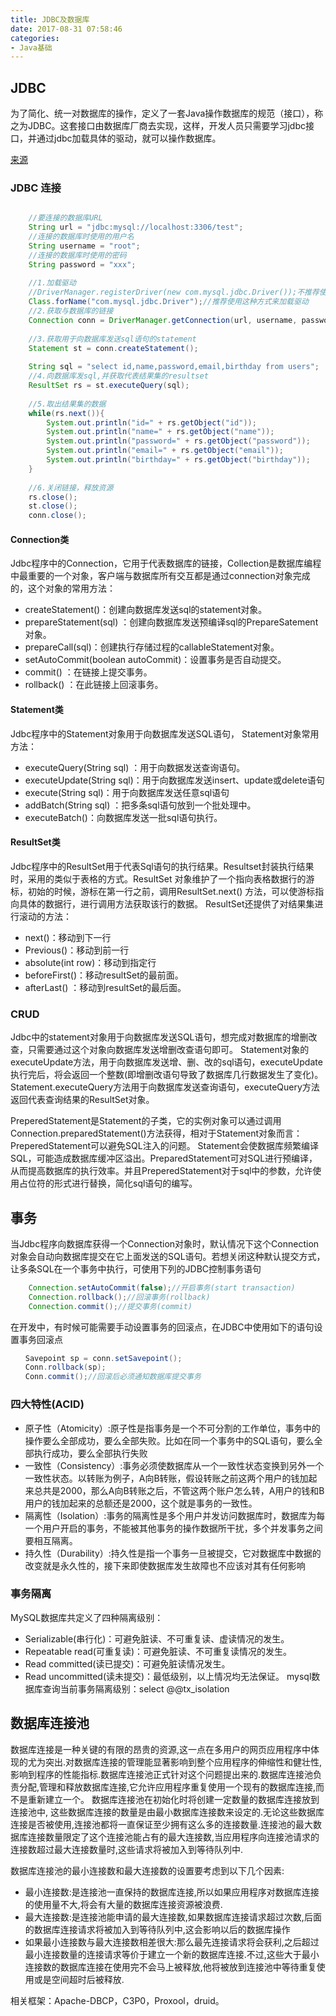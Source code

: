 ```yaml
---
title: JDBC及数据库
date: 2017-08-31 07:58:46
categories: 
- Java基础
---
```



## JDBC
为了简化、统一对数据库的操作，定义了一套Java操作数据库的规范（接口），称之为JDBC。这套接口由数据库厂商去实现，这样，开发人员只需要学习jdbc接口，并通过jdbc加载具体的驱动，就可以操作数据库。

<!--more-->
[来源](http://www.cnblogs.com/xdp-gacl/tag/JavaWeb%E5%AD%A6%E4%B9%A0%E6%80%BB%E7%BB%93/default.html?page=2)
### JDBC 连接

```java

	//要连接的数据库URL
    String url = "jdbc:mysql://localhost:3306/test";
    //连接的数据库时使用的用户名
    String username = "root";
    //连接的数据库时使用的密码
    String password = "xxx";
    
    //1.加载驱动
    //DriverManager.registerDriver(new com.mysql.jdbc.Driver());不推荐使用这种方式来加载驱动
    Class.forName("com.mysql.jdbc.Driver");//推荐使用这种方式来加载驱动
    //2.获取与数据库的链接
    Connection conn = DriverManager.getConnection(url, username, password);
    
    //3.获取用于向数据库发送sql语句的statement
    Statement st = conn.createStatement();
    
    String sql = "select id,name,password,email,birthday from users";
    //4.向数据库发sql,并获取代表结果集的resultset
    ResultSet rs = st.executeQuery(sql);
    
    //5.取出结果集的数据
    while(rs.next()){
        System.out.println("id=" + rs.getObject("id"));
        System.out.println("name=" + rs.getObject("name"));
        System.out.println("password=" + rs.getObject("password"));
        System.out.println("email=" + rs.getObject("email"));
        System.out.println("birthday=" + rs.getObject("birthday"));
    }
    
    //6.关闭链接，释放资源
    rs.close();
    st.close();
    conn.close();

```
#### Connection类
Jdbc程序中的Connection，它用于代表数据库的链接，Collection是数据库编程中最重要的一个对象，客户端与数据库所有交互都是通过connection对象完成的，这个对象的常用方法：
* createStatement()：创建向数据库发送sql的statement对象。
* prepareStatement(sql) ：创建向数据库发送预编译sql的PrepareSatement对象。
* prepareCall(sql)：创建执行存储过程的callableStatement对象。
* setAutoCommit(boolean autoCommit)：设置事务是否自动提交。
* commit() ：在链接上提交事务。
* rollback() ：在此链接上回滚事务。

#### Statement类
Jdbc程序中的Statement对象用于向数据库发送SQL语句， Statement对象常用方法：
* executeQuery(String sql) ：用于向数据发送查询语句。
* executeUpdate(String sql)：用于向数据库发送insert、update或delete语句
* execute(String sql)：用于向数据库发送任意sql语句
* addBatch(String sql) ：把多条sql语句放到一个批处理中。
* executeBatch()：向数据库发送一批sql语句执行。

#### ResultSet类
Jdbc程序中的ResultSet用于代表Sql语句的执行结果。Resultset封装执行结果时，采用的类似于表格的方式。ResultSet 对象维护了一个指向表格数据行的游标，初始的时候，游标在第一行之前，调用ResultSet.next() 方法，可以使游标指向具体的数据行，进行调用方法获取该行的数据。
ResultSet还提供了对结果集进行滚动的方法：
* next()：移动到下一行
* Previous()：移动到前一行
* absolute(int row)：移动到指定行
* beforeFirst()：移动resultSet的最前面。
* afterLast() ：移动到resultSet的最后面。

### CRUD
Jdbc中的statement对象用于向数据库发送SQL语句，想完成对数据库的增删改查，只需要通过这个对象向数据库发送增删改查语句即可。
Statement对象的executeUpdate方法，用于向数据库发送增、删、改的sql语句，executeUpdate执行完后，将会返回一个整数(即增删改语句导致了数据库几行数据发生了变化)。
Statement.executeQuery方法用于向数据库发送查询语句，executeQuery方法返回代表查询结果的ResultSet对象。

PreperedStatement是Statement的子类，它的实例对象可以通过调用Connection.preparedStatement()方法获得，相对于Statement对象而言：PreperedStatement可以避免SQL注入的问题。
Statement会使数据库频繁编译SQL，可能造成数据库缓冲区溢出。PreparedStatement可对SQL进行预编译，从而提高数据库的执行效率。并且PreperedStatement对于sql中的参数，允许使用占位符的形式进行替换，简化sql语句的编写。

## 事务
当Jdbc程序向数据库获得一个Connection对象时，默认情况下这个Connection对象会自动向数据库提交在它上面发送的SQL语句。若想关闭这种默认提交方式，让多条SQL在一个事务中执行，可使用下列的JDBC控制事务语句
```java
	Connection.setAutoCommit(false);//开启事务(start transaction)
	Connection.rollback();//回滚事务(rollback)
	Connection.commit();//提交事务(commit)
```

在开发中，有时候可能需要手动设置事务的回滚点，在JDBC中使用如下的语句设置事务回滚点
```java
　　Savepoint sp = conn.setSavepoint();
　　Conn.rollback(sp);
　　Conn.commit();//回滚后必须通知数据库提交事务
```
### 四大特性(ACID)
* 原子性（Atomicity）:原子性是指事务是一个不可分割的工作单位，事务中的操作要么全部成功，要么全部失败。比如在同一个事务中的SQL语句，要么全部执行成功，要么全部执行失败
* 一致性（Consistency）:事务必须使数据库从一个一致性状态变换到另外一个一致性状态。以转账为例子，A向B转账，假设转账之前这两个用户的钱加起来总共是2000，那么A向B转账之后，不管这两个账户怎么转，A用户的钱和B用户的钱加起来的总额还是2000，这个就是事务的一致性。
* 隔离性（Isolation）:事务的隔离性是多个用户并发访问数据库时，数据库为每一个用户开启的事务，不能被其他事务的操作数据所干扰，多个并发事务之间要相互隔离。
* 持久性（Durability）:持久性是指一个事务一旦被提交，它对数据库中数据的改变就是永久性的，接下来即使数据库发生故障也不应该对其有任何影响

### 事务隔离
MySQL数据库共定义了四种隔离级别：
* Serializable(串行化)：可避免脏读、不可重复读、虚读情况的发生。
* Repeatable read(可重复读)：可避免脏读、不可重复读情况的发生。
* Read committed(读已提交)：可避免脏读情况发生。
* Read uncommitted(读未提交)：最低级别，以上情况均无法保证。
mysql数据库查询当前事务隔离级别：select @@tx_isolation


## 数据库连接池
数据库连接是一种关键的有限的昂贵的资源,这一点在多用户的网页应用程序中体现的尤为突出.对数据库连接的管理能显著影响到整个应用程序的伸缩性和健壮性,影响到程序的性能指标.数据库连接池正式针对这个问题提出来的.数据库连接池负责分配,管理和释放数据库连接,它允许应用程序重复使用一个现有的数据库连接,而不是重新建立一个。
数据库连接池在初始化时将创建一定数量的数据库连接放到连接池中, 这些数据库连接的数量是由最小数据库连接数来设定的.无论这些数据库连接是否被使用,连接池都将一直保证至少拥有这么多的连接数量.连接池的最大数据库连接数量限定了这个连接池能占有的最大连接数,当应用程序向连接池请求的连接数超过最大连接数量时,这些请求将被加入到等待队列中.

数据库连接池的最小连接数和最大连接数的设置要考虑到以下几个因素:
* 最小连接数:是连接池一直保持的数据库连接,所以如果应用程序对数据库连接的使用量不大,将会有大量的数据库连接资源被浪费.
* 最大连接数:是连接池能申请的最大连接数,如果数据库连接请求超过次数,后面的数据库连接请求将被加入到等待队列中,这会影响以后的数据库操作
* 如果最小连接数与最大连接数相差很大:那么最先连接请求将会获利,之后超过最小连接数量的连接请求等价于建立一个新的数据库连接.不过,这些大于最小连接数的数据库连接在使用完不会马上被释放,他将被放到连接池中等待重复使用或是空间超时后被释放.

相关框架：Apache-DBCP，C3P0，Proxool，druid。